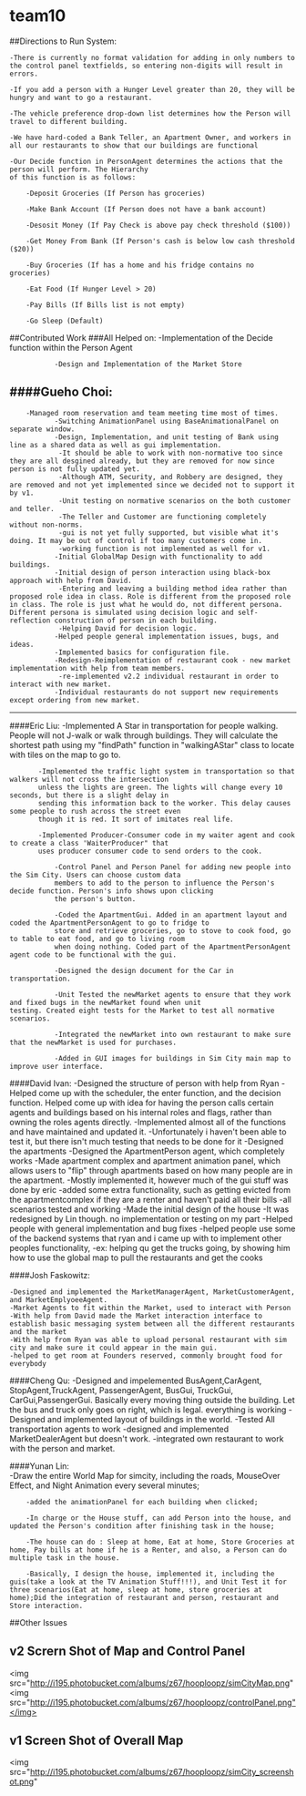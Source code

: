 team10
======


##Directions to Run System:

	-There is currently no format validation for adding in only numbers to the control panel textfields, so entering non-digits will result in errors.

	-If you add a person with a Hunger Level greater than 20, they will be hungry and want to go a restaurant.

	-The vehicle preference drop-down list determines how the Person will travel to different building.
	
	-We have hard-coded a Bank Teller, an Apartment Owner, and workers in all our restaurants to show that our buildings are functional
	
	-Our Decide function in PersonAgent determines the actions that the person will perform. The Hierarchy 
	of this function is as follows:
		
		-Deposit Groceries (If Person has groceries)
		
		-Make Bank Account (If Person does not have a bank account)
		
		-Desosit Money (If Pay Check is above pay check threshold ($100))
		
		-Get Money From Bank (If Person's cash is below low cash threshold ($20))
		
		-Buy Groceries (If has a home and his fridge contains no groceries)
		
		-Eat Food (If Hunger Level > 20)
		
		-Pay Bills (If Bills list is not empty)
		
		-Go Sleep (Default)
		

##Contributed Work
###All Helped on:
               -Implementation of the Decide function within the Person Agent
               
               -Design and Implementation of the Market Store
               
####Gueho Choi:
--------------------------------------------------
		-Managed room reservation and team meeting time most of times.
               -Switching AnimationPanel using BaseAnimationalPanel on separate window.
               -Design, Implementation, and unit testing of Bank using line as a shared data as well as gui implementation.
               	-It should be able to work with non-normative too since they are all desgined already, but they are removed for now since person is not fully updated yet.
               	-Although ATM, Security, and Robbery are designed, they are removed and not yet implemented since we decided not to support it by v1. 
               	-Unit testing on normative scenarios on the both customer and teller.
               	-The Teller and Customer are functioning completely without non-norms.
               	-gui is not yet fully supported, but visible what it's doing. It may be out of control if too many customers come in.
               	-working function is not implemented as well for v1.
               -Initial GlobalMap Design with functionality to add buildings.
               -Initial design of person interaction using black-box approach with help from David.
               	-Entering and leaving a building method idea rather than proposed role idea in class. Role is different from the proposed role in class. The role is just what he would do, not different persona. Different persona is simulated using decision logic and self-reflection construction of person in each building.
               	-Helping David for decision logic.
               -Helped people general implementation issues, bugs, and ideas.
               -Implemented basics for configuration file.
               -Redesign-Reimplementation of restaurant cook - new market implementation with help from team members.
               	-re-implemented v2.2 individual restaurant in order to interact with new market.
               -Individual restaurants do not support new requirements except ordering from new market.
------------------------
####Eric Liu: 
	       -Implemented A Star in transportation for people walking. People will not J-walk or walk through buildings.
	       They will calculate the shortest path using my "findPath" function in "walkingAStar" class to locate with 
	       tiles on the map to go to. 
	 	
	       -Implemented the traffic light system in transportation so that walkers will not cross the intersection 
	       unless the lights are green. The lights will change every 10 seconds, but there is a slight delay in 
	       sending this information back to the worker. This delay causes some people to rush across the street even 
	       though it is red. It sort of imitates real life.
	 	
	       -Implemented Producer-Consumer code in my waiter agent and cook to create a class 'WaiterProducer" that 
	       uses producer consumer code to send orders to the cook.
	 
               -Control Panel and Person Panel for adding new people into the Sim City. Users can choose custom data                     
               members to add to the person to influence the Person's decide function. Person's info shows upon clicking                
               the person's button.
     
               -Coded the ApartmentGui. Added in an apartment layout and coded the ApartmentPersonAgent to go to fridge to                  
               store and retrieve groceries, go to stove to cook food, go to table to eat food, and go to living room                  
               when doing nothing. Coded part of the ApartmentPersonAgent agent code to be functional with the gui.
               
               -Designed the design document for the Car in transportation.
               
               -Unit Tested the newMarket agents to ensure that they work and fixed bugs in the newMarket found when unit                  testing. Created eight tests for the Market to test all normative scenarios.
               
               -Integrated the newMarket into own restaurant to make sure that the newMarket is used for purchases.
               
               -Added in GUI images for buildings in Sim City main map to improve user interface.

####David Ivan:
	-Designed the structure of person with help from Ryan
		-Helped come up with the scheduler, the enter function, and the decision function. Helped come up with idea
		 for having the person calls certain agents and buildings based on his internal roles and flags, rather than owning
		 the roles agents directly. 
		-Implemented almost all of the functions and have maintained and updated it. 
		-Unfortunately i haven't been able to test it, but there isn't much testing that needs to be done for it
	-Designed the apartments
		-Designed the ApartmentPerson agent, which completely works
		-Made apartment complex and apartment animation panel, which allows users to "flip" through apartments based on how
		 many people are in the apartment.
		-Mostly implemented it, however much of the gui stuff was done by eric
		-added some extra functionality, such as getting evicted from the apartmentcomplex if they are a renter and haven't
		 paid all their bills
		-all scenarios tested and working
	-Made the initial design of the house
		-It was redesigned by Lin though. no implementation or testing on my part
	-Helped people with general implementation and bug fixes
		-helped people use some of the backend systems that ryan and i came up with to implement other peoples functionality,
			-ex: helping qu get the trucks going, by showing him how to use the global map to pull the restaurants and get the cooks
	

####Josh Faskowitz:

    -Designed and implemented the MarketManagerAgent, MarketCustomerAgent, and MarketEmplyoeeAgent.  
    -Market Agents to fit within the Market, used to interact with Person
    -With help from David made the Market interaction interface to establish basic messaging system between all the different restaurants and the market
    -With help from Ryan was able to upload personal restaurant with sim city and make sure it could appear in the main gui.
    -helped to get room at Founders reserved, commonly brought food for everybody

####Cheng Qu: 
		 -Designed and impelemented BusAgent,CarAgent, StopAgent,TruckAgent,  PassengerAgent, BusGui, TruckGui, CarGui,PassengerGui. Basically every moving thing outside the building. Let the bus and truck only goes on right, which is legal. everything is working
               -Designed and implemented layout of buildings in the world.
               -Tested All transportation agents to work
               -designed and implemented MarketDealerAgent but doesn't work.
               -integrated own restaurant to work with the person and market.

####Yunan Lin:  
		-Draw the entire World Map for simcity, including the roads, MouseOver Effect, and Night Animation every several minutes; 
		
		-added the animationPanel for each building when clicked; 
		
		-In charge or the House stuff, can add Person into the house, and updated the Person's condition after finishing task in the house; 
		
		-The house can do : Sleep at home, Eat at home, Store Groceries at home, Pay bills at home if he is a Renter, and also, a Person can do multiple task in the house. 
		
		-Basically, I design the house, implemented it, including the guis(take a look at the TV Animation Stuff!!!), and Unit Test it for three scenarios(Eat at home, sleep at home, store groceries at home);Did the integration of restaurant and person, restaurant and Store interaction.
               
                 

##Other Issues

## v2 Scrern Shot of Map and Control Panel
<img src="http://i195.photobucket.com/albums/z67/hooploopz/simCityMap.png" </img>
<img src="http://i195.photobucket.com/albums/z67/hooploopz/controlPanel.png"</img>
## v1 Screen Shot of Overall Map
<img src="http://i195.photobucket.com/albums/z67/hooploopz/simCity_screenshot.png" </img>
